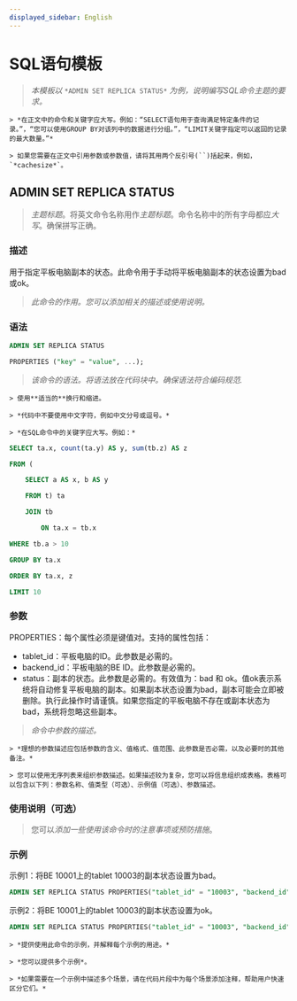 ```yaml
---
displayed_sidebar: English
---
```


# SQL语句模板

> *本模板以* `*ADMIN SET REPLICA STATUS*` *为例，说明编写SQL命令主题的要求。*

    > *在正文中的命令和关键字应大写。例如：“SELECT语句用于查询满足特定条件的记录。”，“您可以使用GROUP BY对该列中的数据进行分组。”，“LIMIT关键字指定可以返回的记录的最大数量。”*

    > 如果您需要在正文中引用参数或参数值，请将其用两个反引号(``)括起来，例如，`*cachesize*`。

## ADMIN SET REPLICA STATUS

> *主题标题*。将英文命令名称用作*主题标题*。命令名称中的所有字母都应*大写*。确保拼写正确。

### 描述

用于指定平板电脑副本的状态。此命令用于手动将平板电脑副本的状态设置为bad或ok。

> *此命令的作用。您可以添加相关的描述或使用说明。*

### 语法

```SQL
ADMIN SET REPLICA STATUS

PROPERTIES ("key" = "value", ...);
```

> *该命令的语法。将语法放在代码块中。确保语法符合编码规范.*

    > 使用**适当的**换行和缩进。

    > *代码中不要使用中文字符，例如中文分号或逗号。*

    > *在SQL命令中的关键字应大写。例如：*

```SQL
SELECT ta.x, count(ta.y) AS y, sum(tb.z) AS z

FROM (

    SELECT a AS x, b AS y

    FROM t) ta

    JOIN tb

        ON ta.x = tb.x

WHERE tb.a > 10

GROUP BY ta.x

ORDER BY ta.x, z

LIMIT 10
```

### 参数

PROPERTIES：每个属性必须是键值对。支持的属性包括：

- tablet_id：平板电脑的ID。此参数是必需的。
- backend_id：平板电脑的BE ID。此参数是必需的。
- status：副本的状态。此参数是必需的。有效值为：bad 和 ok。值ok表示系统将自动修复平板电脑的副本。如果副本状态设置为bad，副本可能会立即被删除。执行此操作时请谨慎。如果您指定的平板电脑不存在或副本状态为bad，系统将忽略这些副本。

> *命令中参数的描述。*

    > *理想的参数描述应包括参数的含义、值格式、值范围、此参数是否必需，以及必要时的其他备注。*

    > 您可以使用无序列表来组织参数描述。如果描述较为复杂，您可以将信息组织成表格。表格可以包含以下列：参数名称、值类型（可选）、示例值（可选）、参数描述。

### 使用说明（可选）

> 您可以*添加一些使用该命令时的注意事项或预防措施*。

### 示例

示例1：将BE 10001上的tablet 10003的副本状态设置为bad。

```SQL
ADMIN SET REPLICA STATUS PROPERTIES("tablet_id" = "10003", "backend_id" = "10001", "status" = "bad");
```

示例2：将BE 10001上的tablet 10003的副本状态设置为ok。

```SQL
ADMIN SET REPLICA STATUS PROPERTIES("tablet_id" = "10003", "backend_id" = "10001", "status" = "ok");
```

    > *提供使用此命令的示例，并解释每个示例的用途。*

    > *您可以提供多个示例*。

    > *如果需要在一个示例中描述多个场景，请在代码片段中为每个场景添加注释，帮助用户快速区分它们。*
